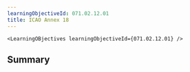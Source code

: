 ```yaml
---
learningObjectiveId: 071.02.12.01
title: ICAO Annex 18
---
```


```tsx eval
<LearningOBjectives learningObjectiveId={071.02.12.01} />
```

## Summary
